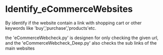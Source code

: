 # Identify_eCommerceWebsites

By identify if the website contain a link with shopping cart or other keywords like 'buy','purchase','products'etc.

the 'eCommerceWebcheck.py' is designen for only checking the given url, and the 'eCommerceWebcheck_Deep.py' also checks the sub links of the main websites
